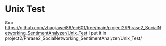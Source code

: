 # Unix Test
 See https://github.com/zhaojiawei86/ec601/tree/main/project2/Phrase2_SocialNetworking_SentimentAnalyzer/Unix_Test
 I put it in project2/Phrase2_SocialNetworking_SentimentAnalyzer/Unix_Test/
